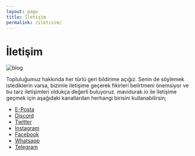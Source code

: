 ```yaml
---
layout: page
title: İletişim
permalink: /iletisim/
---
```


<div class="block">
  <h1 class="text-3xl font-bold text-gray-800 mb-4">İletişim</h1>

<img
    class="lg:h-60 md:h-36 w-full object-cover object-top rounded mb-4"
    src="https://cdn.pixabay.com/photo/2015/01/11/02/15/mailbox-595854_960_720.jpg"
    alt="blog"
  />

  <p class="leading-7 mb-2">
    Topluluğumuz hakkında her türlü geri bildirime açığız. Senin de söylemek istediklerin varsa, bizimle iletişime geçerek fikirleri belirtmeni önemsiyor ve bu tarz iletişimleri oldukça değerli buluyoruz. <span class="text-mavidurak-700 font-bold">mavidurak.io</span> ile iletişime geçmek için aşağıdaki kanallardan herhangi birisini kullanabilirsin;
  </p>

  <ul class="leading-7 mb-2 list-disc pl-5">
    <li><a class="text-mavidurak-500 hover:text-mavidurak-700" href="mailto:mavidurak.io@gmail.com" target="_blank">E-Posta</a></li>
    <li><a class="text-mavidurak-500 hover:text-mavidurak-700" href="https://discord.gg/AFPrcccyTp" target="_blank">Discord</a></li>
    <li><a class="text-mavidurak-500 hover:text-mavidurak-700" href="https://twitter.com/mavidurakio" target="_blank">Twitter</a></li>
    <li><a class="text-mavidurak-500 hover:text-mavidurak-700" href="https://www.instagram.com/mavidurak.io/" target="_blank">Instagram</a></li>
    <li><a class="text-mavidurak-500 hover:text-mavidurak-700" href="https://www.facebook.com/mavidurakio/" target="_blank">Facebook</a></li>
    <li><a class="text-mavidurak-500 hover:text-mavidurak-700" href="https://chat.whatsapp.com/FLXNq9OlA4W6jSakpKJMjF" target="_blank">Whatsapp</a></li>
    <li><a class="text-mavidurak-500 hover:text-mavidurak-700" href="https://t.me/mavidurakio" target="_blank">Telegram</a></li>
  </ul>
</div>
